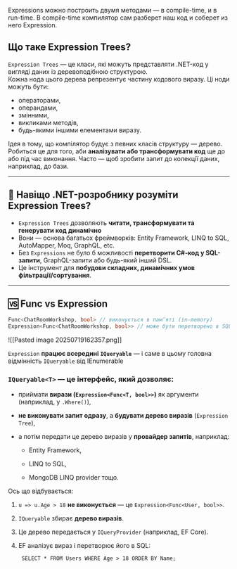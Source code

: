 

Expressions можно построить двумя методами — в compile-time, и в run-time. В сompile-time компилятор сам разберет наш код и соберет из него Expression.


## Що таке Expression Trees?

`Expression Trees` — це класи, які можуть представляти .NET-код у вигляді даних із деревоподібною структурою.  
Кожна нода цього дерева репрезентує частину кодового виразу. Ці ноди можуть бути:
- операторами,
- операндами,
- змінними,
- викликами методів,
- будь-якими іншими елементами виразу.

Ідея в тому, що компілятор будує з певних класів структуру — дерево. Робиться це для того, аби **аналізувати або трансформувати код** ще до або під час виконання. Часто — щоб зробити запит до колекції даних, наприклад, до бази.

---

## 🧐 Навіщо .NET-розробнику розуміти Expression Trees?

- `Expression Trees` дозволяють **читати, трансформувати та генерувати код динамічно**
- Вони — основа багатьох фреймворків: Entity Framework, LINQ to SQL, AutoMapper, Moq, GraphQL, etc.
- Без `Expressions` не було б можливості **перетворити C#-код у SQL-запити**, GraphQL-запити або будь-який інший DSL.
- Це інструмент для **побудови складних, динамічних умов фільтрації/сортування**.

---

## 🆚 Func vs Expression

```csharp
Func<ChatRoomWorkshop, bool> // виконується в пам’яті (in-memory)
Expression<Func<ChatRoomWorkshop, bool>> // може бути перетворено в SQL-запит
```



![[Pasted image 20250719162357.png]]

`Expression` **працює всередині `IQueryable`** — і саме в цьому головна відмінність `IQueryable` від IEnumerable

### `IQueryable<T>` — це інтерфейс, який дозволяє:

- приймати **вирази (`Expression<Func<T, bool>>`)** як аргументи (наприклад, у `.Where()`),
    
- **не виконувати запит одразу**, а **будувати дерево виразів** (`Expression Tree`),
    
- а потім передати це дерево виразів у **провайдер запитів**, наприклад:
    
    - Entity Framework,
        
    - LINQ to SQL,
        
    - MongoDB LINQ provider тощо.


Ось що відбувається:

1. `u => u.Age > 18` **не виконується** — це `Expression<Func<User, bool>>`.
    
2. `IQueryable` збирає **дерево виразів**.
    
3. Це дерево передається у `IQueryProvider` (наприклад, EF Core).
    
4. EF аналізує вираз і перетворює його в SQL:
   
		SELECT * FROM Users WHERE Age > 18 ORDER BY Name;